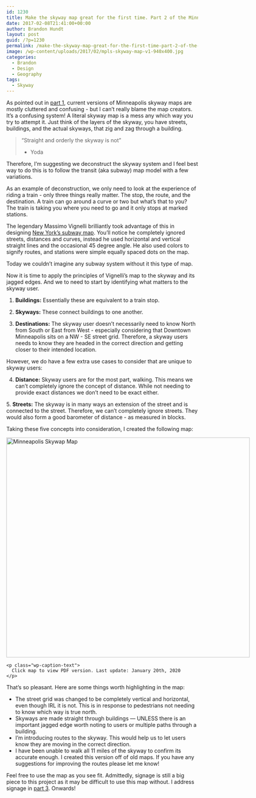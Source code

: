 ```yaml
---
id: 1230
title: Make the skyway map great for the first time. Part 2 of the Minneapolis Skyway redesign project.
date: 2017-02-08T21:41:00+00:00
author: Brandon Hundt
layout: post
guid: /?p=1230
permalink: /make-the-skyway-map-great-for-the-first-time-part-2-of-the-minneapolis-skyway-redesign-project/
image: /wp-content/uploads/2017/02/mpls-skyway-map-v1-940x400.jpg
categories:
  - Brandon
  - Design
  - Geography
tags:
  - Skyway
---
```

As pointed out in [part 1](/the-lovehate-relationship-of-minneapolis-to-its-skyway-part-1-of-the-minneapolis-skyway-redesign), current versions of Minneapolis skyway maps are mostly cluttered and confusing - but I can’t really blame the map creators. It’s a confusing system! A literal skyway map is a mess any which way you try to attempt it. Just think of the layers of the skyway, you have streets, buildings, and the actual skyways, that zig and zag through a building.<!--more-->

> “Straight and orderly the skyway is not”
> - Yoda

Therefore, I’m suggesting we deconstruct the skyway system and I feel best way to do this is to follow the transit (aka subway) map model with a few variations.

As an example of deconstruction, we only need to look at the experience of riding a train - only three things really matter. The stop, the route, and the destination. A train can go around a curve or two but what’s that to you? The train is taking you where you need to go and it only stops at marked stations.

The legendary Massimo Vignelli brilliantly took advantage of this in designing [New York’s subway map](http://www.openculture.com/2014/05/designer-massimo-vignelli-explains-his-iconic-1972-new-york-city-subway-map.html). You’ll notice he completely ignored streets, distances and curves, instead he used horizontal and vertical straight lines and the occasional 45 degree angle. He also used colors to signify routes, and stations were simple equally spaced dots on the map.

Today we couldn’t imagine any subway system without it this type of map.

Now it is time to apply the principles of Vignelli’s map to the skyway and its jagged edges. And we to need to start by identifying what matters to the skyway user.

1. **Buildings:** Essentially these are equivalent to a train stop.

2. **Skyways:** These connect buildings to one another.

3. **Destinations:** The skyway user doesn’t necessarily need to know North from South or East from West - especially considering that Downtown Minneapolis sits on a NW - SE street grid. Therefore, a skyway users needs to know they are headed in the correct direction and getting closer to their intended location.

However, we do have a few extra use cases to consider that are unique to skyway users:

4. **Distance:** Skyway users are for the most part, walking. This means we can’t completely ignore the concept of distance. While not needing to provide exact distances we don’t need to be exact either.

5. **Streets:** The skyway is in many ways an extension of the street and is connected to the street. Therefore, we can’t completely ignore streets. They would also form a good barometer of distance - as measured in blocks.

Taking these five concepts into consideration, I created the following map:

<div style="width: 100%;">
  <div id="attachment_1293" style="width: 650px" class="wp-caption alignnone">
    <a title="Click to open PDF version" href="https://rachelbrandon.com/wp-content/uploads/2020/01/mpls-skyway-map-v1.4.pdf"><img class="alignnone size-large wp-image-1299" src="https://rachelbrandon.com/wp-content/uploads/2020/01/mpls-skyway-map-v1.4-1024x926.jpg" alt="Minneapolis Skywap Map" width="640" height="579" srcset="https://rachelbrandon.com/wp-content/uploads/2020/01/mpls-skyway-map-v1.4-1024x926.jpg 1024w, https://rachelbrandon.com/wp-content/uploads/2020/01/mpls-skyway-map-v1.4-300x271.jpg 300w, https://rachelbrandon.com/wp-content/uploads/2020/01/mpls-skyway-map-v1.4-768x695.jpg 768w, https://rachelbrandon.com/wp-content/uploads/2020/01/mpls-skyway-map-v1.4.jpg 1152w" sizes="(max-width: 640px) 100vw, 640px" /></a>

    <p class="wp-caption-text">
      Click map to view PDF version. Last update: January 20th, 2020
    </p>
  </div>
</div>

That’s so pleasant. Here are some things worth highlighting in the map:

  * The street grid was changed to be completely vertical and horizontal, even though IRL it is not. This is in response to pedestrians not needing to know which way is true north.
  * Skyways are made straight through buildings &#8212; UNLESS there is an important jagged edge worth noting to users or multiple paths through a building.
  * I’m introducing routes to the skyway. This would help us to let users know they are moving in the correct direction.
  * I have been unable to walk all 11 miles of the skyway to confirm its accurate enough. I created this version off of old maps. If you have any suggestions for improving the routes please let me know!

Feel free to use the map as you see fit. Admittedly, signage is still a big piece to this project as it may be difficult to use this map without. I address signage in [part 3](/better-signage-for-the-skyway-part-3-of-the-minneapolis-skyway-redesign). Onwards!
